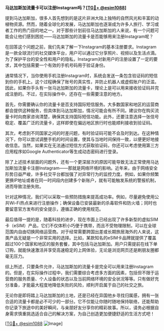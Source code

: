 **马达加斯加流量卡可以注册Instagram吗？[[TG💪+ @esim1088](https://t.me/s/esim1088)]**

提到马达加斯加，很多人首先想到的是这片非洲大陆上独特的自然风光和丰富的动植物资源。然而，随着全球化的发展，马达加斯加也逐渐成为许多人旅行、学习或者工作的热门目的地之一。对于那些计划前往马达加斯加的人来说，有一个问题可能会让他们感到困扰——马达加斯加的流量卡是否能够用来注册Instagram呢？

在回答这个问题之前，我们先来了解一下Instagram的基本注册要求。Instagram是一款全球流行的社交媒体平台，用户可以通过它分享照片、视频以及生活点滴。为了保护平台的安全性和用户的隐私，Instagram对新用户的注册设置了一定的要求，其中包括需要一个有效的手机号码用于验证身份。

通常情况下，当你使用手机注册Instagram时，系统会发送一条包含验证码的短信到你的手机上。这个过程确保了账号的真实性，并防止机器人或虚假账户的泛滥。因此，如果你手头有一张马达加斯加的流量卡，理论上是可以用来接收验证码并完成注册的。不过，在实际操作中，还存在一些需要注意的地方。

首先，你需要确认你的流量卡是否支持国际短信服务。大多数国家和地区的运营商都会提供这种服务，但具体到马达加斯加，情况可能会有所不同。建议你在购买流量卡时向商家咨询清楚，确保其支持国际短信功能。此外，还要注意选择一张信号稳定、覆盖广泛的流量卡，这样即使在偏远地区旅行时也能顺利接收到验证码。

其次，考虑到不同国家之间的时差问题，有时验证码可能不会及时到达。在这种情况下，你可以尝试调整手机的时间设置，使其与当地时间保持一致，以便更好地接收信息。当然，如果实在无法通过短信方式获取验证码，你还可以考虑使用第三方应用程序如Google Authenticator等生成动态密码进行登录。

除了上述技术层面的问题外，还有一个更深层次的原因可能导致无法正常使用马达加斯加流量卡注册Instagram——那就是网络环境的影响。近年来，由于网络安全形势日益严峻，许多社交平台都加强了对异常行为的监控力度。例如，如果你频繁更换IP地址或者在同一时间段内创建多个新账户，就有可能触发系统的警报机制，进而导致注册失败。

针对这种情况，我们可以采取一些预防措施来提高成功率。例如，尽量避免使用公共Wi-Fi热点来进行注册操作；确保设备已安装最新的杀毒软件和防火墙；同时也要留意官方发布的安全提示，遵循正确的使用规范。

最后值得一提的是，随着科技的进步，现在市面上已经出现了许多新型的虚拟SIM卡（eSIM）产品，它们不仅体积小巧便于携带，而且不受物理限制，可以在全球范围内自由切换网络运营商。对于经常需要跨国出差或长期旅居海外的人来说，这类产品无疑是一个非常实用的选择。比如，某款知名的eSIM卡品牌就提供了覆盖超过100个国家和地区的服务套餐，其中包括马达加斯加。用户只需提前在线下单订购，就能快速激活并享受高速稳定的上网体验，无论是浏览网页还是刷朋友圈都毫无压力。

综上所述，只要条件允许，马达加斯加的流量卡是完全可以用来注册Instagram的。但是，在实际操作过程中，我们需要综合考虑多方面的因素，包括但不限于运营商的服务质量、个人设备的状态以及当前网络环境的安全状况等等。只有做好充分准备，才能最大程度地降低失败的风险，顺利开启属于自己的社交之旅。

无论你是即将踏上马达加斯加的土地，还是已经在异国他乡寻找归属感，拥有一张合适的流量卡都是必不可少的一部分。它不仅能让你随时随地保持联络，还能帮助你记录下旅途中的美好瞬间，与亲朋好友分享你的精彩故事。所以，请务必根据自身需求慎重挑选适合自己的解决方案，为自己创造更加便捷舒适的生活方式吧！

[[TG💪+ @esim1088](https://t.me/s/esim1088) ![Image](https://i.postimg.cc/4NQfJmqS/Snipaste-2025-05-13-00-14-12.png)]